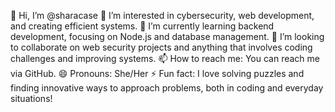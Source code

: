 👋 Hi, I’m @sharacase
👀 I’m interested in cybersecurity, web development, and creating efficient systems.
🌱 I’m currently learning backend development, focusing on Node.js and database management.
💞️ I’m looking to collaborate on web security projects and anything that involves coding challenges and improving systems.
📫 How to reach me: You can reach me via GitHub.
😄 Pronouns: She/Her
⚡ Fun fact: I love solving puzzles and finding innovative ways to approach problems, both in coding and everyday situations!

<!---
sharacase/sharacase is a ✨ special ✨ repository because its `README.md` (this file) appears on your GitHub profile.
You can click the Preview link to take a look at your changes.
--->
